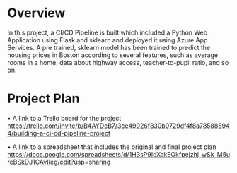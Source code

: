 # Overview
In this project, a CI/CD Pipeline is built which included a Python Web Application using Flask and sklearn and deployed it using Azure App Services. 
A pre trained, sklearn model has been trained to predict the housing prices in Boston according to several features, such as average rooms in a home, data about highway access, teacher-to-pupil ratio, and so on.

# Project Plan
•	A link to a Trello board for the project
https://trello.com/invite/b/B4AYDcB7/3ce49926f830b0729df4f8a785888944/building-a-ci-cd-pipeline-project

•	A link to a spreadsheet that includes the original and final project plan
https://docs.google.com/spreadsheets/d/1H3sP9IoXakEOkfpejzhj_wSk_M5urcBSkDJ1CAvIIeg/edit?usp=sharing

